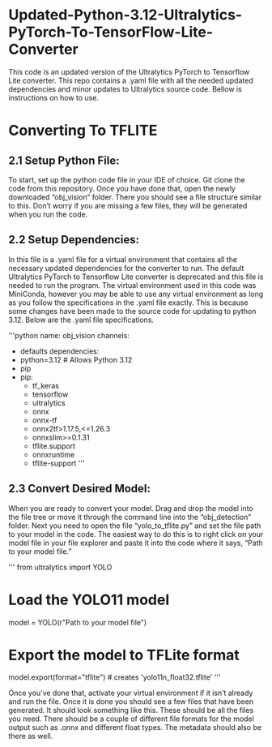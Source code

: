 # Updated-Python-3.12-Ultralytics-PyTorch-To-TensorFlow-Lite-Converter
This code is an updated version of the Ultralytics PyTorch to Tensorflow Lite converter. This repo contains a .yaml file with all the needed updated dependencies and minor updates to Ultralytics source code. Bellow is instructions on how to use.

# Converting To TFLITE
## 2.1 Setup Python File: 
To start, set up the python code file in your IDE of choice. Git clone the code from this repository. Once you have done that, open the newly downloaded “obj_vision” folder. There you should see a file structure similar to this. Don’t worry if you are missing a few files, they will be generated when you run the code.

## 2.2 Setup Dependencies:
In this file is a .yaml file for a virtual environment that contains all the necessary updated dependencies for the converter to run. The default Ultralytics PyTorch to Tensorflow Lite converter is deprecated and this file is needed to run the program. The virtual environment used in this code was MiniConda, however you may be able to use any virtual environment as long as you follow the specifications in the .yaml file exactly. This is because some changes have been made to the source code for updating to python 3.12. Below are the .yaml file specifications.  

'''python
name: obj_vision
channels:
  - defaults
dependencies:
  - python=3.12  # Allows Python 3.12
  - pip
  - pip:
    - tf_keras
    - tensorflow
    - ultralytics
    - onnx
    - onnx-tf
    - onnx2tf>1.17.5,<=1.26.3
    - onnxslim>=0.1.31
    - tflite.support
    - onnxruntime
    - tflite-support
'''

## 2.3 Convert Desired Model:
When you are ready to convert your model. Drag and drop the model into the file tree or move it through the command line into the “obj_detection” folder. Next you need to open the file “yolo_to_tflite.py” and set the file path to your model in the code. The easiest way to do this is to right click on your model file in your file explorer and paste it into the code where it says, “Path to your model file.” 

'''
from ultralytics import YOLO

# Load the YOLO11 model
model = YOLO(r"Path to your model file")

# Export the model to TFLite format
model.export(format="tflite")  # creates 'yolo11n_float32.tflite'
'''

Once you’ve done that, activate your virtual environment if it isn’t already and run the file. Once it is done you should see a few files that have been generated. It should look something like this.
These should be all the files you need. There should be a couple of different file formats for the model output such as .onnx and different float types. The metadata should also be there as well.
